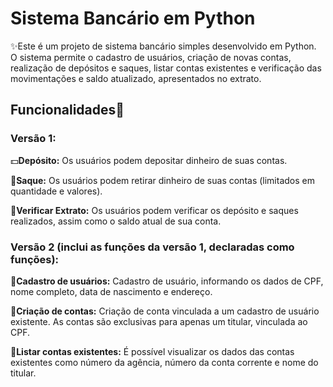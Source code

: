 # Sistema Bancário em Python

✨Este é um projeto de sistema bancário simples desenvolvido em Python. O sistema permite o cadastro de usuários, criação de novas contas, realização de depósitos e saques, listar contas existentes e verificação das movimentações e saldo atualizado, apresentados no extrato.


## Funcionalidades🏧

### Versão 1:

💵**Depósito:** Os usuários podem depositar dinheiro de suas contas.

💸**Saque:** Os usuários podem retirar dinheiro de suas contas (limitados em quantidade e valores).

🧾**Verificar Extrato:** Os usuários podem verificar os depósito e saques realizados, assim como o saldo atual de sua conta.

### Versão 2 (inclui as funções da versão 1, declaradas como funções):

🪪**Cadastro de usuários:** Cadastro de usuário, informando os dados de CPF, nome completo, data de nascimento e endereço.

📜**Criação de contas:** Criação de conta vinculada a um cadastro de usuário existente. As contas são exclusivas para apenas um titular, vinculada ao CPF.

📑**Listar contas existentes:** É possível visualizar os dados das contas existentes como número da agência, número da conta corrente e nome do titular.




